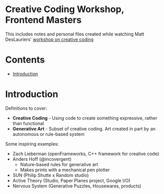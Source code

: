 # Creative Coding Workshop, Frontend Masters

This includes notes and personal files created while watching Matt DesLauriers' [workshop on creative coding](https://frontendmasters.com/courses/canvas-webgl/)

# Contents

- [Introduction](#introduction)

# Introduction

Definitions to cover:

- **Creative Coding** - Using code to create something expressive, rather than functional
- **Generative Art** - Subset of creative coding. Art created in part by an autonomous or rule-based system

Some inspiring examples:

- Zach Lieberman (openFrameworks, C++ framework for creative code)
- Anders Hoff (@incovergent)
  - Nature-based rules for generative art
  - Makes prints with a mechanical pen plotter
- SUN (Philip Shutte x Random studio)
- Active Theory (Studio, Paper Planes project, Google I/O)
- Nervous System (Generative Puzzles, Housewares, products)

